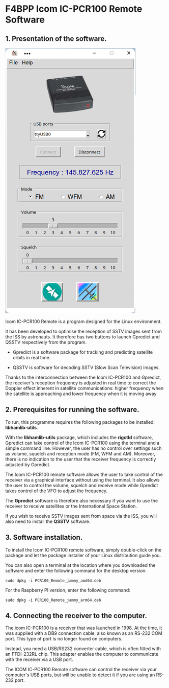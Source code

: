 # F4BPP Icom IC-PCR100 Remote Software

## 1. Presentation of the software.

![F4BPP Icom IC-PCR100 Preview](https://github.com/f4bpp/Icom_IC-PCR100_Remote_Software/blob/main/Images/F4BPP_Icom_IC-PCR100_Remote_Software_Preview.png)

Icom IC-PCR100 Remote is a program designed for the Linux environment.

It has been developed to optimise the reception of SSTV images sent from the ISS by astronauts. It therefore has two buttons to launch Gpredict and QSSTV respectively from the program.

 - Gpredict is a software package for tracking and predicting satellite orbits in real time. 
   
 - QSSTV is software for decoding SSTV (Slow Scan Television) images.

Thanks to the interconnection between the Icom IC-PCR100 and Gpredict, the receiver's reception frequency is adjusted in real time to correct the Doppler effect inherent in satellite communications: higher frequency when the satellite is approaching and lower frequency when it is moving away

## 2. Prerequisites for running the software.

To run, this programme requires the following packages to be installed: **libhamlib-utils**.

With the **libhamlib-utils** package, which includes the **rigctld** software, Gpredict can take control of the Icom IC-PCR100 using the terminal and a simple command line. However, the user has no control over settings such as volume, squelch and reception mode (FM, WFM and AM). Moreover, there is no indication to the user that the receiver frequency is correctly adjusted by Gpredict.

The Icom IC-PCR100 remote software allows the user to take control of the receiver via a graphical interface without using the terminal. It also allows the user to control the volume, squelch and receive mode while Gpredict takes control of the VFO to adjust the frequency.

The **Gpredict** software is therefore also necessary if you want to use the receiver to receive satellites or the International Space Station.

If you wish to receive SSTV images sent from space via the ISS, you will also need to install the **QSSTV** software.

## 3. Software installation.

To install the Icom IC-PCR100 remote software, simply double-click on the package and let the package installer of your Linux distribution guide you.

You can also open a terminal at the location where you downloaded the software and enter the following command for the desktop version:

    sudo dpkg -i PCR100_Remote_jammy_amd64.deb

For the Raspberry PI version, enter the following command:

    sudo dpkg -i PCR100_Remote_jammy_arm64.deb

## 4. Connecting the receiver to the computer.

The icom IC-PCR100 is a receiver that was launched in 1998. At the time, it was supplied with a DB9 connection cable, also known as an RS-232 COM port. This type of port is no longer found on computers.

Instead, you need a USB/RS232 converter cable, which is often fitted with an FTDI-232RL chip. This adapter enables the computer to communicate with the receiver via a USB port.

The ICOM IC-PCR100 Remote software can control the receiver via your computer's USB ports, but will be unable to detect it if you are using an RS-232 port.
